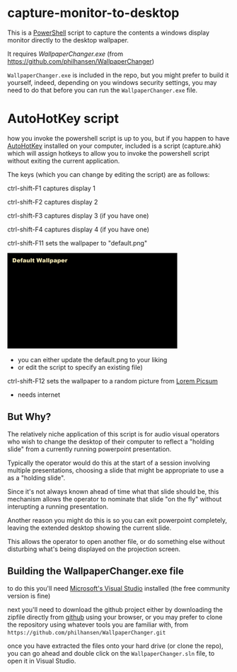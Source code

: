 # capture-monitor-to-desktop

This is a [PowerShell](https://learn.microsoft.com/en-us/powershell/scripting/overview?view=powershell-7.3) script to capture the contents a windows display monitor directly to the desktop wallpaper.

It requires *WallpaperChanger.exe* (from https://github.com/philhansen/WallpaperChanger)

`WallpaperChanger.exe` is included in the repo, but you might prefer to build it yourself, indeed, depending on you windows security settings, you may need to do that before you can run the `WallpaperChanger.exe` file.

AutoHotKey script
===

how you invoke the powershell script is up to you, but if you happen to have [AutoHotKey](https://www.autohotkey.com/) installed on your computer, included is a script (capture.ahk) which will assign hotkeys to allow you to invoke the powershell script without exiting the current application.

The keys (which you can change by editing the script) are as follows:

ctrl-shift-F1 captures display 1

ctrl-shift-F2 captures display 2 

ctrl-shift-F3 captures display 3 (if you have one) 

ctrl-shift-F4 captures display 4 (if you have one) 

ctrl-shift-F11 sets the wallpaper to "default.png"

<img src="./default.png" width="384" height="216">

   - you can either update the default.png to your liking
   - or edit the script to specify an existing file)

   
ctrl-shift-F12 sets the wallpaper to a random picture from [Lorem Picsum](https://picsum.photos/) 

   - needs internet
      
      
      
But Why?
---
The relatively niche application of this script is for audio visual operators who wish to change the desktop of their computer to reflect a "holding slide" from a currently running powerpoint presentation.

Typically the operator would do this at the start of a session involving multiple presentations, choosing a slide that might be appropriate to use a as a "holding slide".

Since it's not always known ahead of time what that slide should be, this mechanism allows the operator to nominate that slide "on the fly" without interupting a running presentation.

Another reason you might do this is so you can exit powerpoint completely, leaving the extended desktop showing the current slide.

This allows the operator to open another file, or do something else without disturbing what's being displayed on the projection screen.


Building the WallpaperChanger.exe file
---
to do this you'll need [Microsoft's Visual Studio](https://visualstudio.microsoft.com/vs/community/) installed (the free community version is fine)

next you'll need to download the github project either by downloading the zipfile directly from [github](https://github.com/philhansen/WallpaperChanger/archive/refs/heads/master.zip) using your browser, or you may prefer to clone the repository using whatever tools you are familiar with, from `https://github.com/philhansen/WallpaperChanger.git`

once you have extracted the files onto your hard drive (or clone the repo), you can go ahead and double click on the `WallpaperChanger.sln` file, to open it in Visual Studio.


